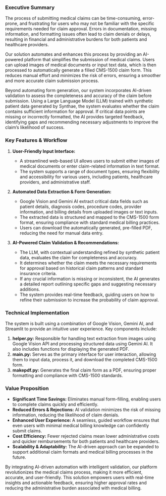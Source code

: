 ### **Executive Summary**  

The process of submitting medical claims can be time-consuming, error-prone, and frustrating for users who may not be familiar with the specific requirements needed for claim approval. Errors in documentation, missing information, and formatting issues often lead to claim denials or delays, resulting in financial and administrative burdens for both patients and healthcare providers.  

Our solution automates and enhances this process by providing an AI-powered platform that simplifies the submission of medical claims. Users can upload images of medical documents or input text data, which is then processed to automatically generate a filled CMS-1500 claim form. This reduces manual effort and minimizes the risk of errors, ensuring a smoother and more accurate claim submission process.  

Beyond automating form generation, our system incorporates AI-driven validation to assess the completeness and accuracy of the claim before submission. Using a Large Language Model (LLM) trained with synthetic patient data generated by Synthae, the system evaluates whether the claim contains sufficient information for approval. If critical data points are missing or incorrectly formatted, the AI provides targeted feedback, identifying gaps and recommending necessary adjustments to improve the claim’s likelihood of success.  

### **Key Features & Workflow**  

1. **User-Friendly Input Interface:**  
   - A streamlined web-based UI allows users to submit either images of medical documents or enter claim-related information in text format.  
   - The system supports a range of document types, ensuring flexibility and accessibility for various users, including patients, healthcare providers, and administrative staff.  

2. **Automated Data Extraction & Form Generation:**  
   - Google Vision and Gemini AI extract critical data fields such as patient details, diagnosis codes, procedure codes, provider information, and billing details from uploaded images or text inputs.  
   - The extracted data is structured and mapped to the CMS-1500 form format, ensuring compliance with standard medical billing practices.  
   - Users can download the automatically generated, pre-filled PDF, reducing the need for manual data entry.  

3. **AI-Powered Claim Validation & Recommendations:**  
   - The LLM, with contextual understanding refined by synthetic patient data, evaluates the claim for completeness and accuracy.  
   - It determines whether the claim meets the necessary requirements for approval based on historical claim patterns and standard insurance criteria.  
   - If any crucial information is missing or inconsistent, the AI generates a detailed report outlining specific gaps and suggesting necessary additions.  
   - The system provides real-time feedback, guiding users on how to refine their submission to increase the probability of claim approval.  

### **Technical Implementation**  

The system is built using a combination of Google Vision, Gemini AI, and Streamlit to provide an intuitive user experience. Key components include:

1. **helper.py:** Responsible for handling text extraction from images using Google Vision API and processing structured data using Gemini AI. It also includes functions for displaying the generated PDF.
2. **main.py:** Serves as the primary interface for user interaction, allowing them to input data, process it, and download the completed CMS-1500 form.
3. **makepdf.py:** Generates the final claim form as a PDF, ensuring proper formatting and compliance with CMS-1500 standards.

### **Value Proposition**  

- **Significant Time Savings:** Eliminates manual form-filling, enabling users to complete claims quickly and efficiently.  
- **Reduced Errors & Rejections:** AI validation minimizes the risk of missing information, reducing the likelihood of claim denials.  
- **Enhanced User Experience:** A seamless, guided workflow ensures that even users with minimal medical billing knowledge can confidently submit claims.  
- **Cost Efficiency:** Fewer rejected claims mean lower administrative costs and quicker reimbursements for both patients and healthcare providers.  
- **Scalability & Adaptability:** The AI-driven approach can be expanded to support additional claim formats and medical billing processes in the future.  

By integrating AI-driven automation with intelligent validation, our platform revolutionizes the medical claims process, making it more efficient, accurate, and user-friendly. This solution empowers users with real-time insights and actionable feedback, ensuring higher approval rates and reducing the administrative burden associated with medical billing.
